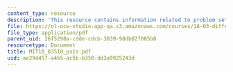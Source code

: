 ```yaml
---
content_type: resource
description: 'This resource contains information related to problem set 1. '
file: https://ol-ocw-studio-app-qa.s3.amazonaws.com/courses/18-03-differential-equations-spring-2010/ae29d457a4b5ac5bb350dd3a9925243d_MIT18_03S10_ps1s.pdf
file_type: application/pdf
parent_uid: 26f5298a-cdde-cdcb-3039-98db02f085b8
resourcetype: Document
title: MIT18_03S10_ps1s.pdf
uid: ae29d457-a4b5-ac5b-b350-dd3a9925243d
---
```

